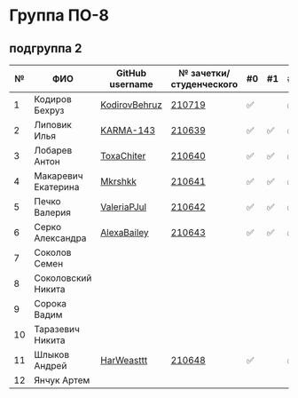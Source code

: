 # Группа ПО-8

## подгруппа 2

|№|ФИО| GitHub username| № зачетки/студенческого|#0|#1|#2|#3|#4|#5|#6|#7|#8|
|---|---|---|---|---|---|---|---|---|---|---|---|---|
|1| Кодиров Бехруз| [KodirovBehruz](https://github.com/KodirovBehruz)| [210719](./trunk/PO210719/) | :white_check_mark: || :white_check_mark: | :white_check_mark: |||:white_check_mark:|||
|2 |Липовик Илья|[KARMA-143](https://github.com/KARMA-143)|[210639](./trunk/PO210639/)|:white_check_mark:|:white_check_mark:|:white_check_mark:|:white_check_mark:|:white_check_mark:|:white_check_mark:|:white_check_mark:|:white_check_mark:|||
|3 |Лобарев Антон|[ToxaChiter](https://github.com/ToxaChiter "GitHub link")| [210640](./trunk/PO210640/) |:white_check_mark:|:white_check_mark:|:white_check_mark:|:white_check_mark:|:white_check_mark:|:white_check_mark:|:white_check_mark:|:white_check_mark:|||
|4 |Макаревич Екатерина|[Mkrshkk](https://github.com/Mkrshkk)| [210641](./trunk/PO210641/) |:white_check_mark:|:white_check_mark:|:white_check_mark:|:white_check_mark:|:white_check_mark:|:white_check_mark:|:white_check_mark:|:white_check_mark:|||
|5 |Печко Валерия|[ValeriaPJul](https://github.com/ValeriaPJul)| [210642](./trunk/PO210642/) |:white_check_mark:|:white_check_mark:|:white_check_mark:|:white_check_mark:||:white_check_mark:|:white_check_mark:|:white_check_mark:|||
|6 |Серко Александра|[AlexaBailey](https://github.com/AlexaBailey)|[210643](./trunk/PO210643/)|:white_check_mark:|:white_check_mark:|:white_check_mark:|:white_check_mark:|:white_check_mark:|:white_check_mark:|:white_check_mark:|:white_check_mark:|||
|7 |Соколов Семен|||||||||||||
|8 |Соколовский Никита|||||||||||||
|9|Сорока Вадим|||||||||||||
|10|Таразевич Никита||||||||:white_check_mark:|||||
|11|Шлыков Андрей|[HarWeasttt](https://github.com/HarWeasttt)|[210648](./trunk/PO210648/)|:white_check_mark:||:white_check_mark:|||||||||
|12|Янчук Артем|||||||||||||
